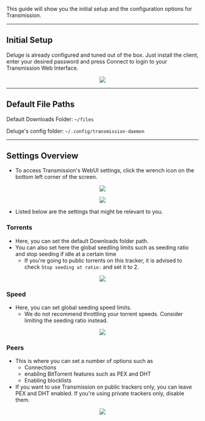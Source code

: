 This guide will show you the initial setup and the configuration options for Transmission.

***

## Initial Setup

Deluge is already configured and tuned out of the box. Just install the client, enter your desired password and press Connect to login to your Transmission Web Interface.

<p align="center"><img src="https://docs.usbx.me/uploads/images/gallery/2020-05/image-1589719260048.png"></p>

***

## Default File Paths

Default Downloads Folder: `~/files`

Deluge's config folder: `~/.config/transmission-daemon`

***

## Settings Overview

* To access Transmission's WebUI settings, click the wrench icon on the bottom left corner of the screen.

<p align="center"><img src="https://docs.usbx.me/uploads/images/gallery/2020-05/image-1589960457658.png"></p>

<p align="center"><img src="https://docs.usbx.me/uploads/images/gallery/2020-05/image-1589960661068.png"></p>

* Listed below are the settings that might be relevant to you.

### Torrents

* Here, you can set the default Downloads folder path.
* You can also set here the global seedling limits such as seeding ratio and stop seeding if idle at a certain time
  * If you're going to public torrents on this tracker, it is advised to check `Stop seeding at ratio:` and set it to 2.
<p align="center"><img src="https://docs.usbx.me/uploads/images/gallery/2020-05/image-1589960631697.png"></p>

### Speed

* Here, you can set global seeding speed limits.
  * We do not recommend throttling your torrent speeds. Consider limiting the seeding ratio instead.

<p align="center"><img src="https://docs.usbx.me/uploads/images/gallery/2020-05/image-1590040773578.png"></p>

### Peers

* This is where you can set a number of options such as
  * Connections
  * enabling BitTorrent features such as PEX and DHT
  * Enabling blocklists
* If you want to use Transmission on public trackers only, you can leave PEX and DHT enabled. If you're using private trackers only, disable them.

<p align="center"><img src="https://docs.usbx.me/uploads/images/gallery/2020-05/image-1590040819501.png"></p>